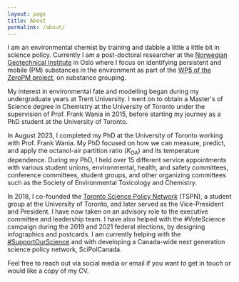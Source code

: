 ```yaml
---
layout: page
title: About
permalink: /about/
---
```


I am an environmental chemist by training and dabble a little a little bit in science policy. Currently I am a post-doctoral researcher at the [Norwegian Geotechnical Institute](https://www.ngi.no/eng) in Oslo where I focus on identifying persistent and mobile (PM) substances in the environment as part of the [WP5 of the ZeroPM project](https://zeropm.eu/wp5-substance-grouping/), on substance grouping.

My interest in environmental fate and modelling began during my undergraduate years at Trent University. I went on to obtain a  Master's of Science degree in Chemistry at the University of Toronto under the supervision of Prof. Frank Wania in 2015, before starting my journey as a PhD student at the University of Toronto.

In August 2023, I completed my PhD at the University of Toronto working with Prof. Frank Wania. My PhD focused on how we can measure, predict, and apply the octanol-air partition ratio (*K*<sub>OA</sub>) and its temperature dependence. During my PhD, I held over 15 different service appointments with various student unions, environmental, health, and safety committees, conference committees, student groups, and other organizing committees such as the Society of Environmental Toxicology and Chemistry.

In 2018, I co-founded the [Toronto Science Policy Network](https://tspn.ca) (TSPN), a student group at the University of Toronto, and later served as the Vice-President and President. I have now taken on an advisory role to the executive committee and leadership team. I have also helped with the #VoteScience campaign during the 2019 and 2021 federal elections, by designing infographics and postcards. I am currently helping with the [#SupportOurScience](http://supportourscience.ca/) and with developing a Canada-wide next generation science policy network, SciPolCanada.

Feel free to reach out via social media or email if you want to get in touch or would like a copy of my CV.